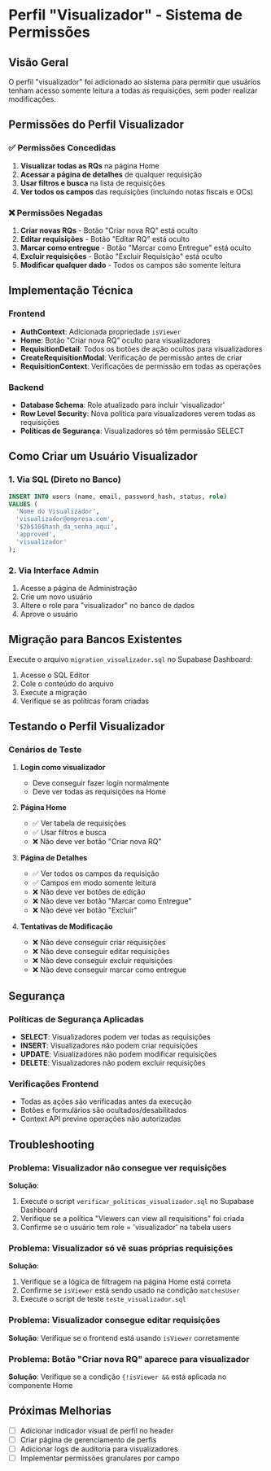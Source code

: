 # Perfil "Visualizador" - Sistema de Permissões

## Visão Geral

O perfil "visualizador" foi adicionado ao sistema para permitir que usuários tenham acesso somente leitura a todas as requisições, sem poder realizar modificações.

## Permissões do Perfil Visualizador

### ✅ **Permissões Concedidas**
1. **Visualizar todas as RQs** na página Home
2. **Acessar a página de detalhes** de qualquer requisição
3. **Usar filtros e busca** na lista de requisições
4. **Ver todos os campos** das requisições (incluindo notas fiscais e OCs)

### ❌ **Permissões Negadas**
1. **Criar novas RQs** - Botão "Criar nova RQ" está oculto
2. **Editar requisições** - Botão "Editar RQ" está oculto
3. **Marcar como entregue** - Botão "Marcar como Entregue" está oculto
4. **Excluir requisições** - Botão "Excluir Requisição" está oculto
5. **Modificar qualquer dado** - Todos os campos são somente leitura

## Implementação Técnica

### Frontend
- **AuthContext**: Adicionada propriedade `isViewer`
- **Home**: Botão "Criar nova RQ" oculto para visualizadores
- **RequisitionDetail**: Todos os botões de ação ocultos para visualizadores
- **CreateRequisitionModal**: Verificação de permissão antes de criar
- **RequisitionContext**: Verificações de permissão em todas as operações

### Backend
- **Database Schema**: Role atualizado para incluir 'visualizador'
- **Row Level Security**: Nova política para visualizadores verem todas as requisições
- **Políticas de Segurança**: Visualizadores só têm permissão SELECT

## Como Criar um Usuário Visualizador

### 1. Via SQL (Direto no Banco)
```sql
INSERT INTO users (name, email, password_hash, status, role) 
VALUES (
  'Nome do Visualizador', 
  'visualizador@empresa.com', 
  '$2b$10$hash_da_senha_aqui', 
  'approved', 
  'visualizador'
);
```

### 2. Via Interface Admin
1. Acesse a página de Administração
2. Crie um novo usuário
3. Altere o role para "visualizador" no banco de dados
4. Aprove o usuário

## Migração para Bancos Existentes

Execute o arquivo `migration_visualizador.sql` no Supabase Dashboard:

1. Acesse o SQL Editor
2. Cole o conteúdo do arquivo
3. Execute a migração
4. Verifique se as políticas foram criadas

## Testando o Perfil Visualizador

### Cenários de Teste
1. **Login como visualizador**
   - Deve conseguir fazer login normalmente
   - Deve ver todas as requisições na Home

2. **Página Home**
   - ✅ Ver tabela de requisições
   - ✅ Usar filtros e busca
   - ❌ Não deve ver botão "Criar nova RQ"

3. **Página de Detalhes**
   - ✅ Ver todos os campos da requisição
   - ✅ Campos em modo somente leitura
   - ❌ Não deve ver botões de edição
   - ❌ Não deve ver botão "Marcar como Entregue"
   - ❌ Não deve ver botão "Excluir"

4. **Tentativas de Modificação**
   - ❌ Não deve conseguir criar requisições
   - ❌ Não deve conseguir editar requisições
   - ❌ Não deve conseguir excluir requisições
   - ❌ Não deve conseguir marcar como entregue

## Segurança

### Políticas de Segurança Aplicadas
- **SELECT**: Visualizadores podem ver todas as requisições
- **INSERT**: Visualizadores não podem criar requisições
- **UPDATE**: Visualizadores não podem modificar requisições
- **DELETE**: Visualizadores não podem excluir requisições

### Verificações Frontend
- Todas as ações são verificadas antes da execução
- Botões e formulários são ocultados/desabilitados
- Context API previne operações não autorizadas

## Troubleshooting

### Problema: Visualizador não consegue ver requisições
**Solução**: 
1. Execute o script `verificar_politicas_visualizador.sql` no Supabase Dashboard
2. Verifique se a política "Viewers can view all requisitions" foi criada
3. Confirme se o usuário tem role = 'visualizador' na tabela users

### Problema: Visualizador só vê suas próprias requisições
**Solução**: 
1. Verifique se a lógica de filtragem na página Home está correta
2. Confirme se `isViewer` está sendo usado na condição `matchesUser`
3. Execute o script de teste `teste_visualizador.sql`

### Problema: Visualizador consegue editar requisições
**Solução**: Verifique se o frontend está usando `isViewer` corretamente

### Problema: Botão "Criar nova RQ" aparece para visualizador
**Solução**: Verifique se a condição `{!isViewer &&` está aplicada no componente Home

## Próximas Melhorias

- [ ] Adicionar indicador visual de perfil no header
- [ ] Criar página de gerenciamento de perfis
- [ ] Adicionar logs de auditoria para visualizadores
- [ ] Implementar permissões granulares por campo 